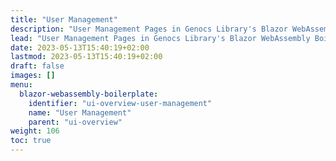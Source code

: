 ```yaml
---
title: "User Management"
description: "User Management Pages in Genocs Library's Blazor WebAssembly Boilerplate."
lead: "User Management Pages in Genocs Library's Blazor WebAssembly Boilerplate."
date: 2023-05-13T15:40:19+02:00
lastmod: 2023-05-13T15:40:19+02:00
draft: false
images: []
menu:
  blazor-webassembly-boilerplate:
    identifier: "ui-overview-user-management"
    name: "User Management"
    parent: "ui-overview"
weight: 106
toc: true
---
```



